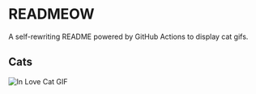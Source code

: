 # READMEOW

A self-rewriting README powered by GitHub Actions to display cat gifs.

## Cats

![In Love Cat GIF](https://media1.giphy.com/media/MDJ9IbxxvDUQM/200.gif?cid=9acd02da7fwxcz5w2uzbha9cq139opcsyzhgungjhllvylot&ep=v1_gifs_search&rid=200.gif&ct=g)
